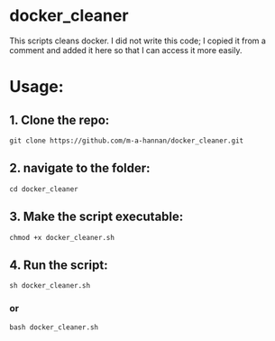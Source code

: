 # docker_cleaner
This scripts cleans docker.
I did not write this code; I copied it from a comment and added it here so that I can access it more easily.

# Usage:

## 1. Clone the repo:
    git clone https://github.com/m-a-hannan/docker_cleaner.git

## 2. navigate to the folder:
    cd docker_cleaner

## 3. Make the script executable:
    chmod +x docker_cleaner.sh

## 4. Run the script:
    sh docker_cleaner.sh
### or
    bash docker_cleaner.sh
